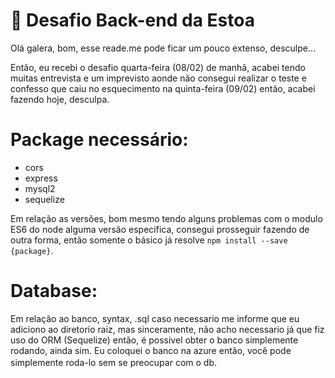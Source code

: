 # 🚀 Desafio Back-end da Estoa

Olá galera, bom, esse reade.me pode ficar um pouco extenso, desculpe...

Então, eu recebi o desafio quarta-feira (08/02) de manhã, acabei tendo muitas entrevista e um imprevisto aonde não consegui realizar o teste e confesso que caiu no esquecimento na quinta-feira (09/02) então, acabei fazendo hoje, desculpa.

# Package necessário:
- cors
- express
- mysql2
- sequelize

Em relação as versões, bom mesmo tendo alguns problemas com o modulo ES6 do node alguma versão especifica, consegui prosseguir fazendo de outra forma, então somente o básico já resolve `npm install --save {package}`.

# Database:

Em relação ao banco, syntax, .sql caso necessario me informe que eu adiciono ao diretorio raiz, mas sinceramente, não acho necessario já que fiz uso do ORM (Sequelize) então, é possivel obter o banco simplemente rodando, ainda sim. Eu coloquei o banco na azure então, você pode simplemente roda-lo sem se preocupar com o db. <img src="https://discords.com/_next/image?url=https%3A%2F%2Fcdn.discordapp.com%2Femojis%2F997166573141905418.png&w=48&q=75" height="16" width="16"/>